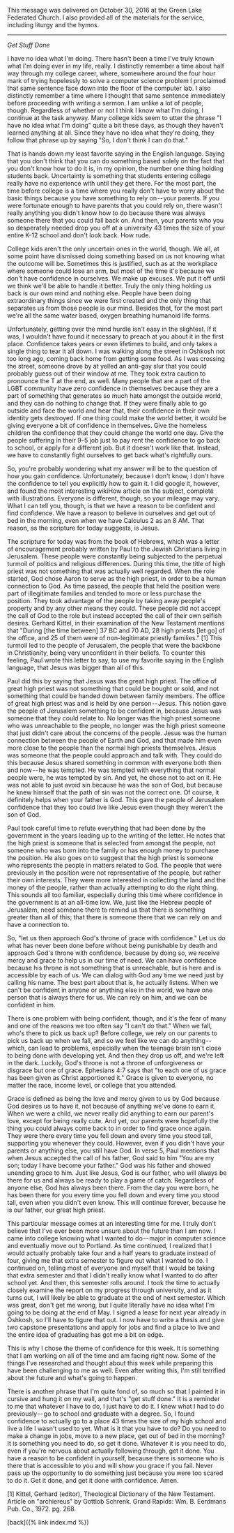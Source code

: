 
This message was delivered on October 30, 2016 at the Green Lake Federated Church. 
I also provided all of the materials for the service, including liturgy and the hymns. 

* * * 

_Get Stuff Done_

I have no idea what I'm doing. There hasn't been a time I've truly known what I'm doing ever in my life, really. 
I distinctly remember a time about half way through my college career, where, 
somewhere around the four hour mark of trying hopelessly to solve a computer science problem I proclaimed that same sentence face down into the floor of the computer lab. 
I also distinctly remember a time where I thought that same sentence immediately before proceeding with writing a sermon. 
I am unlike a lot of people, though. Regardless of whether or not I think I know what I'm doing, I continue at the task anyway. 
Many college kids seem to utter the phrase "I have no idea what I'm doing" quite a bit these days, as though they haven't learned anything at all. 
Since they have no idea what they're doing, they follow that phrase up by saying "So, I don't think I can do that."

That is hands down my least favorite saying in the English language. 
Saying that you don't think that you can do something based solely on the fact that you don't know how to do it is, in my opinion, the number one thing holding students back. 
Uncertainty is something that students entering college really have no experience with until they get there. 
For the most part, the time before college is a time where you really don't have to worry about the basic things because you have something to rely on -- your parents. 
If you were fortunate enough to have parents that you could rely on, there wasn't really anything you didn't know how to do because there was always someone there that you could fall back on. 
And then, your parents who you so desperately needed drop you off at a university 43 times the size of your entire K-12 school and don't look back. How rude.

College kids aren't the only uncertain ones in the world, though. 
We all, at some point have dismissed doing something based on us not knowing what the outcome will be. 
Sometimes this is justified, such as at the workplace where someone could lose an arm, but most of the time it's because we don't have confidence in ourselves. 
We make up excuses. We put it off until we think we'll be able to handle it better. 
Truly the only thing holding us back is our own mind and nothing else. 
People have been doing extraordinary things since we were first created and the only thing that separates us from those people is our mind. 
Besides that, for the most part we're all the same water based, oxygen breathing humanoid life forms.

Unfortunately, getting over the mind hurdle isn't easy in the slightest. 
If it was, I wouldn't have found it necessary to preach at you about it in the first place. 
Confidence takes years or even lifetimes to build, and only takes a single thing to tear it all down. 
I was walking along the street in Oshkosh not too long ago, coming back home from getting some food. 
As I was crossing the street, someone drove by at yelled an anti-gay slur that you could probably guess out of their window at me. 
They took extra caution to pronounce the T at the end, as well. 
Many people that are a part of the LGBT community have zero confidence in themselves because they are a part of something that generates so much hate amongst the outside world, and they can do nothing to change that. 
If they were finally able to go outside and face the world and hear that, their confidence in their own identity gets destroyed. 
If one thing could make the world better, it would be giving everyone a bit of confidence in themselves. 
Give the homeless children the confidence that they could change the world one day. 
Give the people suffering in their 9–5 job just to pay rent the confidence to go back to school, or apply for a different job. 
But it doesn't work like that. Instead, we have to constantly fight ourselves to get back what's rightfully ours.

So, you're probably wondering what my answer will be to the question of how you gain confidence. 
Unfortunately, because I don't know, I don't have the confidence to tell you explicitly how to gain it. 
I did google it, however, and found the most interesting wikiHow article on the subject, complete with illustrations. 
Everyone is different, though, so your mileage may vary. What I can tell you, though, is that we have a reason to be confident and find confidence. 
We have a reason to believe in ourselves and get out of bed in the morning, even when we have Calculus 2 as an 8 AM. 
That reason, as the scripture for today suggests, is Jesus.

The scripture for today was from the book of Hebrews, which was a letter of encouragement probably written by Paul to the Jewish Christians living in Jerusalem. 
These people were constantly being subjected to the perpetual turmoil of politics and religious differences. 
During this time, the title of high priest was not something that was actually well regarded. 
When the role started, God chose Aaron to serve as the high priest, in order to be a human connection to God. 
As time passed, the people that held the position were part of illegitimate families and tended to more or less purchase the position. 
They took advantage of the people by taking away people's property and by any other means they could. 
These people did not accept the call of God to the role but instead accepted the call of their own selfish desires. 
Gerhard Kittel, in their examination of the New Testament mentions that "During [the time between] 37 BC and 70 AD, 28 high priests [let go] of the office, and 25 of them were of non-legitimate priestly families." [1] 
This turmoil led to the people of Jerusalem, the people that were the backbone in Christianity, being very unconfident in their beliefs. 
To counter this feeling, Paul wrote this letter to say, to use my favorite saying in the English language, that Jesus was bigger than all of this.

Paul did this by saying that Jesus was the great high priest. 
The office of great high priest was not something that could be bought or sold, and not something that could be handed down between family members. 
The office of great high priest was and is held by one person -- Jesus. 
This notion gave the people of Jerusalem something to be confident in, because Jesus was someone that they could relate to. 
No longer was the high priest someone who was unreachable to the people, no longer was the high priest someone that just didn't care about the concerns of the people. 
Jesus was the human connection between the people of Earth and God, and that made him even more close to the people than the normal high priests themselves. 
Jesus was someone that the people could approach and talk with. They could do this because Jesus shared something in common with everyone both then and now -- he was tempted. 
He was tempted with everything that normal people were, he was tempted by sin. And yet, he chose not to act on it. 
He was not able to just avoid sin because he was the son of God, but because he knew himself that the path of sin was not the correct one. 
Of course, it definitely helps when your father is God. 
This gave the people of Jerusalem confidence that they too could live like Jesus even though they weren't the son of God.

Paul took careful time to refute everything that had been done by the government in the years leading up to the writing of the letter. 
He notes that the high priest is someone that is selected from amongst the people, not someone who was born into the family or has enough money to purchase the position. 
He also goes on to suggest that the high priest is someone who represents the people in matters related to God. 
The people that were previously in the position were not representative of the people, but rather their own interests. 
They were more interested in collecting the land and the money of the people, rather than actually attempting to do the right thing. 
This sounds all too familiar, especially during this time where confidence in the government is at an all-time low. 
We, just like the Hebrew people of Jerusalem, need someone there to remind us that there is something greater than all of this; that there is someone there that we can rely on and have a connection to.

So, "let us then approach God's throne of grace with confidence." 
Let us do what has never been done before without being punishable by death and approach God's throne with confidence, because by doing so, we receive mercy and grace to help us in our time of need. 
We can have confidence because his throne is not something that is unreachable, but is here and is accessible by each of us. 
We can dialog with God any time we need just by calling his name. The best part about that is, he actually listens. 
When we can't be confident in anyone or anything else in the world, we have one person that is always there for us. We can rely on him, and we can be confident in him.

There is one problem with being confident, though, and it's the fear of many and one of the reasons we too often say "I can't do that." 
When we fall, who's there to pick us back up? 
Before college, we rely on our parents to pick us back up when we fall, and so we feel like we can do anything -- which, can lead to problems, especially when the teenage brain isn't close to being done with developing yet. 
And then they drop us off, and we're left in the dark. 
Luckily, God's throne is not a throne of unforgiveness or disgrace but one of grace. 
Ephesians 4:7 says that "to each one of us grace has been given as Christ apportioned it." 
Grace is given to everyone, no matter the race, income level, or college that you attended.

Grace is defined as being the love and mercy given to us by God because God desires us to have it, not because of anything we've done to earn it. 
When we were a child, we never really did anything to earn our parent's love, except for being really cute. 
And yet, our parents were hopefully the thing you could always come back to in order to find grace once again. 
They were there every time you fell down and every time you stood tall, supporting you whenever they could. 
However, even if you didn't have your parents or anything else, you still have God. 
In verse 5, Paul mentions that when Jesus accepted the call of his father, God said to him "You are my son; today I have become your father." 
God was his father and showed unending grace to him. Just like Jesus, God is our father, who will always be there for us and always be ready to play a game of catch. 
Regardless of anyone else, God has always been there. From the day you were born, he has been there for you every time you fell down and every time you stood tall, even when you didn't even know. 
This will continue forever, because he is our father, our great high priest.

This particular message comes at an interesting time for me. 
I truly don't believe that I've ever been more unsure about the future than I am now. 
I came into college knowing what I wanted to do -- major in computer science and eventually move out to Portland. 
As time continued, I realized that I would actually probably take four and a half years to graduate instead of four, giving me that extra semester to figure out what I wanted to do. 
I continued on, telling most of everyone and myself that I would be taking that extra semester and that I didn't really know what I wanted to do after school yet. 
And then, this semester rolls around. I took the time to actually closely examine the report on my progress through university, and as it turns out, I will likely be able to graduate at the end of next semester. 
Which was great, don't get me wrong, but I quite literally have no idea what I'm going to be doing at the end of May. 
I signed a lease for next year already in Oshkosh, so I'll have to figure that out. 
I now have to write a thesis and give two capstone presentations and apply for jobs and find a place to live and the entire idea of graduating has got me a bit on edge.

This is why I chose the theme of confidence for this week. It is something that I am working on all of the time and am facing right now. 
Some of the things I've researched and thought about this week while preparing this have been challenging to me as well. 
Even after writing this, I'm still terrified about the future and what's going to happen.

There is another phrase that I'm quite fond of, so much so that I painted it in cursive and hung it on my wall, and that's "get stuff done." 
It is a reminder to me that whatever I have to do, I just have to do it. 
I knew what I had to do previously -- go to school and graduate with a degree. 
So, I found confidence to actually go to a place 43 times the size of my high school and live a life I wasn't used to yet. 
What is it that you have to do? Do you need to make a change in jobs, move to a new place, get out of bed in the morning? 
It is something you need to do, so get it done. Whatever it is you need to do, even if you're nervous about actually following through, get it done. 
You have a reason to be confident in yourself, because there is someone who is there that is accessible to you and will show you grace if you fail. 
Never pass up the opportunity to do something just because you were too scared to do it. Get it done, and get it done with confidence. Amen.

[1] Kittel, Gerhard (editor), Theological Dictionary of the New Testament. Article on "archiereus" 
    by Gottlob Schrenk. Grand Rapids: Wm. B. Eerdmans Pub. Co., 1972. pg. 268.

[back]({% link index.md %})